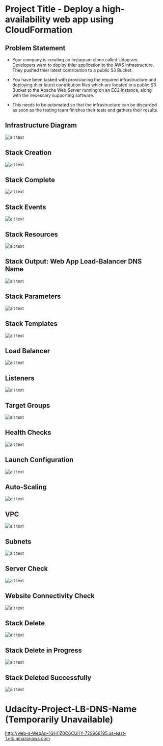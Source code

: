 # Project Title - Deploy a high-availability web app using CloudFormation

## Problem Statement

* Your company is creating an Instagram clone called Udagram. Developers want to deploy thier application to the AWS infrastructure. They pushed thier latest contribution to a public S3 Bucket.

* You have been tasked with provisioning the required infrastructure and deploying thier latest contribution files which are located in a public S3 Bucket to the Apache Web Server running on an EC2 instance, along with the necessary supporting software.

* This needs to be automated so that the infrastructure can be discarded as soon as the testing team finishes their tests and gathers their results.

## Infrastructure Diagram

![alt text](https://github.com/OmarKhalil10/Deploy-a-High-Availability-Web-App-using-CloudFormation/blob/main/Screenshots/Infrastructure%20Diagram.png "Infrastructure Diagram")

## Stack Creation

![alt text](https://github.com/OmarKhalil10/Deploy-a-High-Availability-Web-App-using-CloudFormation/blob/main/Screenshots/Create%20Stack.PNG "Stack Creation")

## Stack Complete

![alt text](https://github.com/OmarKhalil10/Deploy-a-High-Availability-Web-App-using-CloudFormation/blob/main/Screenshots/Stack%20Complete.PNG "Stack Complete")

## Stack Events

![alt text](https://github.com/OmarKhalil10/Deploy-a-High-Availability-Web-App-using-CloudFormation/blob/main/Screenshots/Stack%20Events.PNG "Stack Events")

## Stack Resources

![alt text](https://github.com/OmarKhalil10/Deploy-a-High-Availability-Web-App-using-CloudFormation/blob/main/Screenshots/Stack%20Resources.PNG "Stack Resources")

## Stack Output: Web App Load-Balancer DNS Name

![alt text](https://github.com/OmarKhalil10/Deploy-a-High-Availability-Web-App-using-CloudFormation/blob/main/Screenshots/URL%20for%20Load%20Balancer%20DNS%20Name%20and%20http%20in%20front%20of%20it.PNG "Web App Load-Balancer DNS Name")

## Stack Parameters

![alt text](https://github.com/OmarKhalil10/Deploy-a-High-Availability-Web-App-using-CloudFormation/blob/main/Screenshots/Stack%20Parameters.PNG "Stack Parameters")

## Stack Templates

![alt text](https://github.com/OmarKhalil10/Deploy-a-High-Availability-Web-App-using-CloudFormation/blob/main/Screenshots/Stack%20Template.PNG "Stack Templates")

## Load Balancer

![alt text](https://github.com/OmarKhalil10/Deploy-a-High-Availability-Web-App-using-CloudFormation/blob/main/Screenshots/Load%20Balancer.PNG "Load Balancer")

## Listeners

![alt text](https://github.com/OmarKhalil10/Deploy-a-High-Availability-Web-App-using-CloudFormation/blob/main/Screenshots/Load%20Balancer%20Details%20%26%20Listeners.PNG "Listeners")

## Target Groups

![alt text](https://github.com/OmarKhalil10/Deploy-a-High-Availability-Web-App-using-CloudFormation/blob/main/Screenshots/Target%20Groups.PNG "Target Groups")

## Health Checks

![alt text](https://github.com/OmarKhalil10/Deploy-a-High-Availability-Web-App-using-CloudFormation/blob/main/Screenshots/Health%20Checks.PNG "Health Checks")

## Launch Configuration

![alt text](https://github.com/OmarKhalil10/Deploy-a-High-Availability-Web-App-using-CloudFormation/blob/main/Screenshots/Launch%20Configurations.PNG "Launch Configuration")

## Auto-Scaling

![alt text](https://github.com/OmarKhalil10/Deploy-a-High-Availability-Web-App-using-CloudFormation/blob/main/Screenshots/Auto%20Scaling%20Groups.PNG "Auto-Scaling")

## VPC

![alt text](https://github.com/OmarKhalil10/Deploy-a-High-Availability-Web-App-using-CloudFormation/blob/main/Screenshots/VPC.PNG "VPC")

## Subnets

![alt text](https://github.com/OmarKhalil10/Deploy-a-High-Availability-Web-App-using-CloudFormation/blob/main/Screenshots/Subnets.PNG "Subnets")

## Server Check

![alt text](https://github.com/OmarKhalil10/Deploy-a-High-Availability-Web-App-using-CloudFormation/blob/main/Screenshots/It%20Works!.PNG "Server Check")

## Website Connectivity Check

![alt text](https://github.com/OmarKhalil10/Deploy-a-High-Availability-Web-App-using-CloudFormation/blob/main/Screenshots/website%20LB-EC2-s3%20connectivity%20check.PNG "Website Connectivity Check")

## Stack Delete

![alt text](https://github.com/OmarKhalil10/Deploy-a-High-Availability-Web-App-using-CloudFormation/blob/main/Screenshots/Stack%20Delete.PNG "Stack Delete")

## Stack Delete in Progress

![alt text](https://github.com/OmarKhalil10/Deploy-a-High-Availability-Web-App-using-CloudFormation/blob/main/Screenshots/Delete%20In%20Progress.PNG "Stack Delete in Progress")

## Stack Deleted Successfully

![alt text](https://github.com/OmarKhalil10/Deploy-a-High-Availability-Web-App-using-CloudFormation/blob/main/Screenshots/Delete%20Complete.PNG "Stack Deleted Successfully")

# Udacity-Project-LB-DNS-Name (Temporarily Unavailable)

http://web-s-WebAp-1GHI1Z0C6CUHY-729968195.us-east-1.elb.amazonaws.com